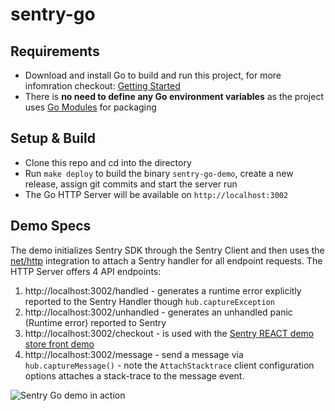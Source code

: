 # sentry-go

## Requirements

- Download and install Go to build and run this project, for more infomration checkout: [Getting Started](https://golang.org/doc/install)
- There is **no need to define any Go environment variables** as the project uses [Go Modules](https://github.com/golang/go/wiki/Modules) for packaging

## Setup & Build

- Clone this repo and cd into the directory
- Run `make deploy` to build the binary `sentry-go-demo`, create a new release, assign git commits and start the server run
- The Go HTTP Server will be available on `http://localhost:3002`

## Demo Specs

The demo initializes Sentry SDK through the Sentry Client and then uses the [net/http](https://docs.sentry.io/platforms/go/http/) integration to attach a Sentry handler for all endpoint requests.
The HTTP Server offers 4 API endpoints:

1. http://localhost:3002/handled - generates a runtime error explicitly reported to the Sentry Handler though `hub.captureException`
2. http://localhost:3002/unhandled - generates an unhandled panic (Runtime error) reported to Sentry
3. http://localhost:3002/checkout - is used with the [Sentry REACT demo store front demo](https://github.com/sentry-demos/react)
4. http://localhost:3002/message - send a message via `hub.captureMessage()` - note the `AttachStacktrace` client configuration options attaches a stack-trace to the message event.

![Sentry Go demo in action](sentry-go-demo.gif)
